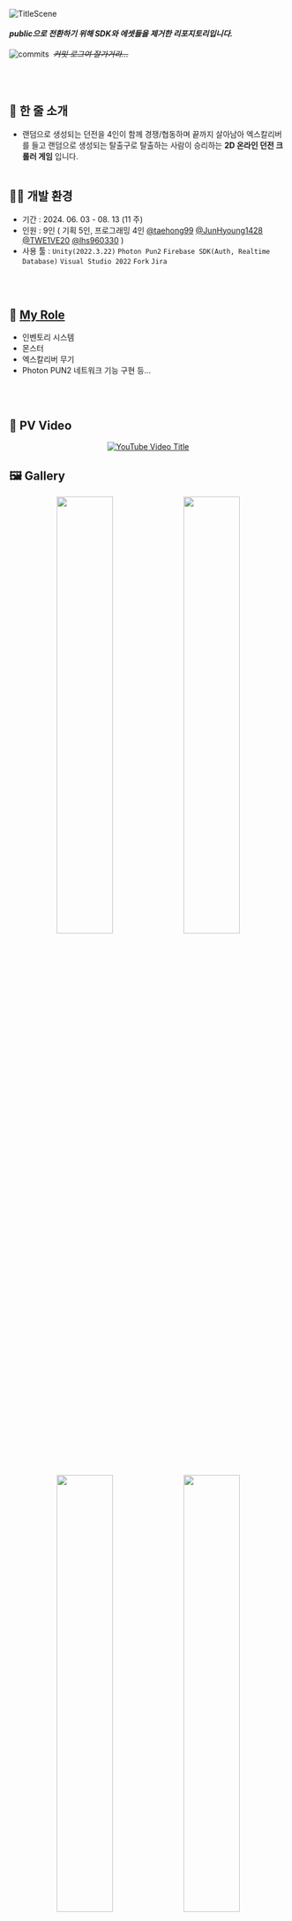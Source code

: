 ![TitleScene](https://github.com/user-attachments/assets/1feac335-fb86-4d63-aca9-8e5c75de25e2)
<br/> <br/> 
***public으로 전환하기 위해 SDK와 에셋들을 제거한 리포지토리입니다.***
<br/> <br/> 
![commits](https://github.com/user-attachments/assets/b2947568-feea-4c80-98bd-ccf905d398d0)
&nbsp;*~~커밋 로그여 잘가거라...~~*


<br/> <br/> 
## 📝 한 줄 소개


- 랜덤으로 생성되는 던전을 4인이 함께 경쟁/협동하며 끝까지 살아남아 엑스칼리버를 들고
랜덤으로 생성되는 탈출구로 탈출하는 사람이 승리하는 **2D 온라인 던전 크롤러 게임** 입니다.
<br/> <br/> 
  
## 👨‍💻 개발 환경

- 기간 : 2024. 06. 03 - 08. 13 (11 주)
- 인원 : 9인 ( 기획 5인, 프로그래밍 4인 [@taehong99](https://github.com/taehong99) [@JunHyoung1428](https://github.com/JunHyoung1428) [@TWE1VE20](https://github.com/TWE1VE20) [@lhs960330](https://github.com/lhs960330) )
- 사용 툴 : ``Unity(2022.3.22)`` ``Photon Pun2`` ``Firebase SDK(Auth, Realtime Database)``
     ``Visual Studio 2022`` ``Fork`` ``Jira``

<br></br>
## 🧻 [My Role](https://github.com/JunHyoung1428/ToDarkTooDark-Public/tree/master/Assets/0.Workspace/TaeHong/Scripts)
- 인벤토리 시스템
- 몬스터
- 엑스칼리버 무기
- Photon PUN2 네트워크 기능 구현 등...


<br></br>
## 📼 PV Video

<p align="center">
  <a href="https://youtu.be/OT9B5DD9NQs">
    <img src="https://img.youtube.com/vi/OT9B5DD9NQs/0.jpg" alt="YouTube Video Title" />
  </a>
</p>




## 🖼️ Gallery
<p align="center">
  <img src="https://github.com/user-attachments/assets/b760b04a-3973-41e1-b4b6-25df4610cab8" width="45%" />
  <img src="https://github.com/user-attachments/assets/5f1d84b7-e537-4d56-bf14-42b98c632a94" width="45%" />
</p>
<p align="center">
  <img src="https://github.com/user-attachments/assets/57f8648a-47f4-4c6d-aa46-1aca87ac7968" width="45%" />
  <img src="https://github.com/user-attachments/assets/ba2268b6-cffd-48df-a7a4-40132789a0ab" width="45%" />
</p>
<p align="center">
  <img src="https://github.com/user-attachments/assets/7c40179d-a231-4ef1-9010-0b3a5f625988" width="45%" />
  <img src="https://github.com/user-attachments/assets/e10b5728-efb1-4b03-ab58-e0d95e8fd4d2" width="45%" />
</p>
